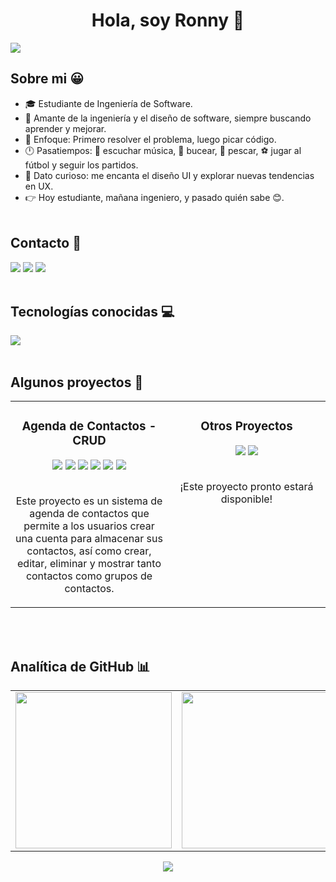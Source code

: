 <div>
  <h1 align="center"> Hola, soy Ronny 👋 </h1>
</div>
<img src="https://i.ibb.co/8DnyJZd/Mi-Portada-Git-Hub.png">
<br> </b>


## Sobre mi 😀
- 🎓 Estudiante de Ingeniería de Software.
- 💖 Amante de la ingeniería y el diseño de software, siempre buscando aprender y mejorar.
- 🧠 Enfoque: Primero resolver el problema, luego picar código.
- 🕛 Pasatiempos: 🎵 escuchar música, 🌊 bucear, 🎣 pescar, ⚽ jugar al fútbol y seguir los partidos.
- 👀 Dato curioso: me encanta el diseño UI y explorar nuevas tendencias en UX.
- 👉 Hoy estudiante, mañana ingeniero, y pasado quién sabe 😊.
<br> </br>


## Contacto 📨
<a href="mailto:ronnycito.dev@gmail.com"><img src="https://skillicons.dev/icons?i=gmail"></a>
<a href="https://www.linkedin.com/in/ronnytito"><img src="https://skillicons.dev/icons?i=linkedin"></a>
<a href="https://x.com/RonnyTito_"><img src="https://skillicons.dev/icons?i=twitter"></a>
<br> </br>


## Tecnologías conocidas 💻
<img src="https://skillicons.dev/icons?i=html,css,js,php,mysql,java,py,vscode,linux">
<br> </br>


## Algunos proyectos 🧱
<table>
  <tr>
    <td width="50%" valign="top">
      <h3 align="center"> Agenda de Contactos - CRUD </h3>
      <div align="center">
        <img src="https://i.ibb.co/bgWzVSg/CRUD-Agenda-Contactos.png" border="0">
        <img src="https://img.shields.io/badge/HTML-E34F26?logo=html5&logoColor=white&style=for-the-badge">
        <img src="https://img.shields.io/badge/CSS-1572B6?logo=css3&logoColor=white&style=for-the-badge">
        <img src="https://img.shields.io/badge/JS-F7DF1E?logo=JavaScript&logoColor=white&style=for-the-badge">
        <img src="https://img.shields.io/badge/PHP-777BB4?logo=PHP&logoColor=white&style=for-the-badge">
        <img src="https://img.shields.io/badge/MYSQL-4479A1?logo=MySQL&logoColor=white&style=for-the-badge">
        <br> </br>
        <p> Este proyecto es un sistema de agenda de contactos que permite a los usuarios crear una cuenta para almacenar sus contactos, así como crear, editar, eliminar y mostrar tanto contactos como grupos de contactos. </p>
      </div>
   </td>
   <td width="50%" valign="top">
      <h3 align="center"> Otros Proyectos </h3>
      <div align="center"> 
        <img src="https://i.ibb.co/Q8r0kMk/Nuevos-Proyectos-Git-Hub.png" border="0">
        <img src="https://img.shields.io/badge/PRONTO DISPONIBLE-FF880F?logo=slickpic&logoColor=white&style=for-the-badge">
        <br> </br>
        <p> ¡Este proyecto pronto estará disponible! </p>
      </div>
   </td>
  </tr> 
</table>
<br> </br>


## Analítica de GitHub 📊
<table>
  <tr>
    <td>
      <img src="https://github-readme-stats-eight-theta.vercel.app/api?username=RonnyTito-Dev&show_icons=true&theme=algolia&include_all_commits=true&count_private=true" style="height: 250px;"/>
    </td>
    <td>
      <img src="https://github-readme-stats-eight-theta.vercel.app/api/top-langs/?username=RonnyTito-Dev&layout=compact&langs_count=8&theme=algolia" style="height: 250px;"/>
    </td>
  </tr>
</table>

<!-- Grafico de contribuciones -->
<div align="center">
    <img src="https://github-readme-activity-graph.vercel.app/graph?username=RonnyTito-Dev&bg_color=011627&color=79d3c3&line=c792ea&point=ffeb95&area=true&hide_border=false" border-radius="15">
</div>


<!-- **RonnyTito-Dev/RonnyTito-Dev** is a ✨ _special_ ✨ repository because its `README.md` (this file) appears on your GitHub profile.
Here are some ideas to get you started:
- 🔭 I’m currently working on ...
- 🌱 I’m currently learning ...
- 👯 I’m looking to collaborate on ...
- 🤔 I’m looking for help with ...
- 💬 Ask me about ...
- 📫 How to reach me: ...
- 😄 Pronouns: ...
- ⚡ Fun fact: ...
-->
